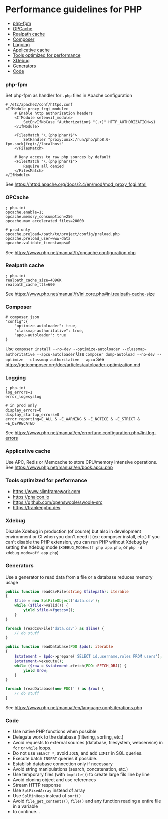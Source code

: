 # Performance guidelines for PHP

- [php-fpm](#php-fpm)
- [OPCache](#opcache)
- [Realpath cache](#realpath-cache)
- [Composer](#composer)
- [Logging](#logging)
- [Applicative cache](#applicative-cache)
- [Tools optimized for performance](#tools-optimized-for-performance)
- [XDebug](#xdebug)
- [Generators](#generators)
- [Code](#code)

### php-fpm
Set php-fpm as handler for `.php` files in Apache configuration
```
# /etc/apache2/conf/httpd.conf
<IfModule proxy_fcgi_module>
    # Enable http authorization headers
    <IfModule setenvif_module>
        SetEnvIfNoCase ^Authorization$ "(.+)" HTTP_AUTHORIZATION=$1
    </IfModule>

    <FilesMatch "\.(php|phar)$">
        SetHandler "proxy:unix:/run/php/php8.0-fpm.sock|fcgi://localhost"
    </FilesMatch>
    
    # Deny access to raw php sources by default
    <FilesMatch "\.(php|phar)$">
        Require all denied
    </FilesMatch>
</IfModule>
```
See https://httpd.apache.org/docs/2.4/en/mod/mod_proxy_fcgi.html

### OPCache
```
; php.ini
opcache.enable=1;
opcache.memory_consumption=256
opcache.max_accelerated_files=20000

# prod only
opcache.preload=/path/to/project/config/preload.php
opcache.preload_user=www-data
opcache.validate_timestamps=0
```
See https://www.php.net/manual/fr/opcache.configuration.php

### Realpath cache
```
; php.ini
realpath_cache_size=4096K
realpath_cache_ttl=600
```
See https://www.php.net/manual/fr/ini.core.php#ini.realpath-cache-size

### Composer
```
# composer.json
"config":{
    "optimize-autoloader": true,
    "classmap-authoritative": true,
    "apcu-autoloader": true
}
```
Use `composer install --no-dev --optimize-autoloader --classmap-authoritative --apcu-autoloader`
Use `composer dump-autoload --no-dev --optimize --classmap-authoritative --apcu`
See https://getcomposer.org/doc/articles/autoloader-optimization.md

### Logging
```
; php.ini
log_errors=1
error_log=syslog

# in prod only
display_errors=0
display_startup_errors=0
error_reporting=E_ALL & ~E_WARNING & ~E_NOTICE & ~E_STRICT & ~E_DEPRECATED
```
See https://www.php.net/manual/en/errorfunc.configuration.php#ini.log-errors

### Applicative cache
Use APC, Redis or Memcache to store CPU/memory intensive operations.  
See https://www.php.net/manual/en/book.apcu.php

### Tools optimized for performance
- https://www.slimframework.com
- https://phalcon.io
- https://github.com/openswoole/swoole-src
- https://frankenphp.dev

### Xdebug
Disable Xdebug in production (of course) but also in development environment or CI when you don't need it (ex: composer install, etc.) If you can't disable the PHP extension, you can run PHP without Xdebug by setting the Xdebug mode (`XDEBUG_MODE=off php app.php`, or `php -d xdebug.mode=off app.php`)

### Generators
Use a generator to read data from a file or a database reduces memory usage
```php
public function readCsvFile(string $filepath): iterable
{
    $file = new SplFileObject('data.csv');
    while ($file->valid()) {
        yield $file->fgetcsv();
    }
}

foreach (readCsvFile('data.csv') as $line) {
    // do stuff
}

public function readDatabase(PDO $pdo): iterable
{
    $statement = $pdo->prepare('SELECT id,username,roles FROM users');
    $statement->execute();
    while ($row = $statement->fetch(PDO::FETCH_OBJ)) {
        yield $row;
    }
}

foreach (readDatabase(new PDO('') as $row) {
    // do stuff
}
```
See https://www.php.net/manual/en/language.oop5.iterations.php

### Code
- Use native PHP functions when possible
- Delegate work to the database (filtering, sorting, etc.)
- Avoid requests to external sources (database, filesystem, webservice) in `for` or `while` loops.
- Do not use `SELECT *`, avoid `JOIN`, and add `LIMIT` in SQL queries.
- Execute batch `INSERT` queries if possible.
- Establish database connection only if necessary
- Avoid string manipulations (search, concatenation, etc.)
- Use temporary files (with `tmpfile()`) to create large fils line by line
- Avoid cloning object and use references
- Stream HTTP response
- Use `SplFixedArray` instead of array
- Use `SplMinHeap` instead of `sort()`
- Avoid `file_get_contents()`, `file()` and any function reading a entire file in a variable
- to continue...
